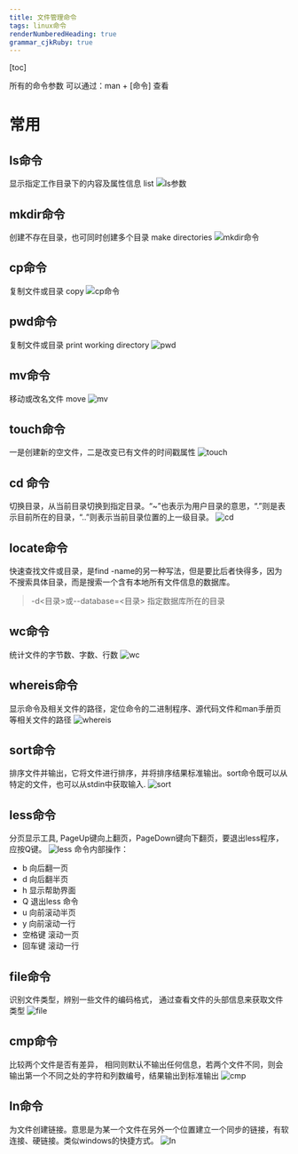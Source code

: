 ```yaml
---
title: 文件管理命令
tags: linux命令
renderNumberedHeading: true
grammar_cjkRuby: true
---
```

[toc]

所有的命令参数 可以通过：man + [命令] 查看

# 常用
## ls命令
显示指定工作目录下的内容及属性信息 list
![ls参数](./images/1578291925959.png)
## mkdir命令 
创建不存在目录，也可同时创建多个目录 make directories
![mkdir命令 ](./images/1578292370293.png)
## cp命令
复制文件或目录 copy
 ![cp命令](./images/1578370360046.png)
 ## pwd命令
复制文件或目录 print working directory
![pwd](./images/1578370472389.png)
 ## mv命令
移动或改名文件 move
![mv](./images/1578370570751.png)
 ## touch命令
一是创建新的空文件，二是改变已有文件的时间戳属性
![touch](./images/1578370670530.png)
## cd 命令
切换目录，从当前目录切换到指定目录。“~”也表示为用户目录的意思，“.”则是表示目前所在的目录，“..”则表示当前目录位置的上一级目录。
![cd](./images/1578377514982.png)
## locate命令
快速查找文件或目录，是find -name的另一种写法，但是要比后者快得多，因为不搜索具体目录，而是搜索一个含有本地所有文件信息的数据库。
> -d<目录>或--database=<目录>	指定数据库所在的目录
## wc命令
统计文件的字节数、字数、行数
![wc](./images/1578547099712.png)
## whereis命令
显示命令及相关文件的路径，定位命令的二进制程序、源代码文件和man手册页等相关文件的路径
![whereis](./images/1578547766016.png)
## sort命令
排序文件并输出，它将文件进行排序，并将排序结果标准输出。sort命令既可以从特定的文件，也可以从stdin中获取输入.
![sort](./images/1578547852755.png)
## less命令
分页显示工具, PageUp键向上翻页，PageDown键向下翻页，要退出less程序，应按Q键。
![less](./images/1578547960803.png)
命令内部操作：
- b 向后翻一页
- d 向后翻半页
- h 显示帮助界面
- Q 退出less 命令
- u 向前滚动半页
- y 向前滚动一行
- 空格键 滚动一页
- 回车键 滚动一行
## file命令
识别文件类型，辨别一些文件的编码格式， 通过查看文件的头部信息来获取文件类型
![file](./images/1578548122092.png)
## cmp命令
比较两个文件是否有差异， 相同则默认不输出任何信息，若两个文件不同，则会输出第一个不同之处的字符和列数编号，结果输出到标准输出
![cmp](./images/1578548248558.png)
## ln命令
为文件创建链接。意思是为某一个文件在另外一个位置建立一个同步的链接，有软连接、硬链接。类似windows的快捷方式。
![ln](./images/1578371021103.png)





